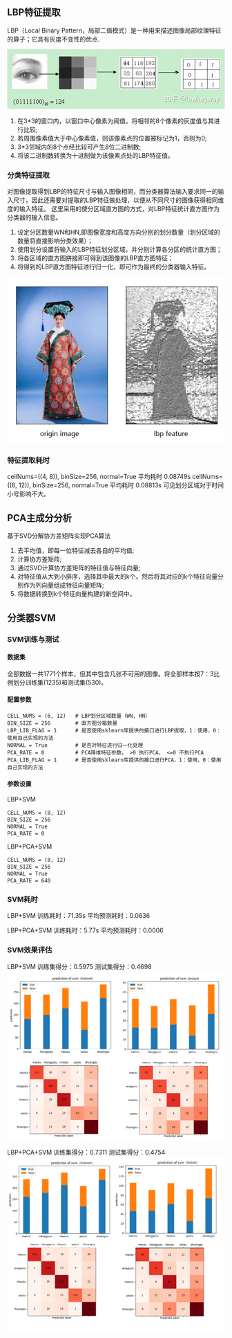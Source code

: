 ## LBP特征提取
LBP（Local Binary Pattern，局部二值模式）是一种用来描述图像局部纹理特征的算子；它具有灰度不变性的优点.

![](./assets/lbp.jpg)

1. 在3*3的窗口内，以窗口中心像素为阈值，将相邻的8个像素的灰度值与其进行比较;
2. 若周围像素值大于中心像素值，则该像素点的位置被标记为1，否则为0;
3. 3*3邻域内的8个点经比较可产生8位二进制数;
4. 将该二进制数转换为十进制做为该像素点处的LBP特征值。

### 分类特征提取
对图像提取得到LBP的特征尺寸与输入图像相同，而分类器算法输入要求同一的输入尺寸，因此还需要对提取的LBP特征做处理，以便从不同尺寸的图像获得相同维度的输入特征。
这里采用的使分区域直方图的方式，对LBP特征统计直方图作为分类器的输入信息。
1. 设定分区数量WN和HN,即图像宽度和高度方向分别的划分数量（划分区域的数量将直接影响分类效果）；
2. 使用划分设置将输入的LBP特征划分区域，并分别计算各分区的统计直方图；
3. 将各区域的直方图拼接即可得到该图像的LBP直方图特征；
4. 将得到的LBP直方图特征进行归一化，即可作为最终的分类器输入特征。

![](./assets/lbp.png)
### 特征提取耗时
cellNums=((4, 8)), binSize=256, normal=True 平均耗时 0.08749s
cellNums=((6, 12)), binSize=256, normal=True 平均耗时 0.08813s
可见划分区域对于时间小号影响不大。

## PCA主成分分析
基于SVD分解协方差矩阵实现PCA算法

1. 去平均值，即每一位特征减去各自的平均值;
2. 计算协方差矩阵;
3. 通过SVD计算协方差矩阵的特征值与特征向量;
4. 对特征值从大到小排序，选择其中最大的k个。然后将其对应的k个特征向量分别作为列向量组成特征向量矩阵;
5. 将数据转换到k个特征向量构建的新空间中。

## 分类器SVM
### SVM训练与测试
#### 数据集
全部数据一共1771个样本，但其中包含几张不可用的图像。将全部样本按7：3比例划分训练集(1235)和测试集(530)。
#### 配置参数

```
CELL_NUMS = (6, 12)   # LBP划分区域数量（WN, HN）
BIN_SIZE = 256        # 直方图分箱数量
LBP_LIB_FLAG = 1      # 是否使用sklearn库提供的接口进行LBP提取，1：使用，0：使用自己实现的方法
NORMAL = True         # 是否对特征进行归一化处理
PCA_RATE = 0          # PCA降维特征参数， >0 执行PCA， <=0 不执行PCA
PCA_LIB_FLAG = 1      # 是否使用sklearn库提供的接口进行PCA，1：使用，0：使用自己实现的方法
```
#### 参数设置
LBP+SVM
```
CELL_NUMS = (8, 12) 
BIN_SIZE = 256 
NORMAL = True 
PCA_RATE = 0 
```

LBP+PCA+SVM
```
CELL_NUMS = (8, 12)
BIN_SIZE = 256  
NORMAL = True  
PCA_RATE = 640 
```
### SVM耗时
LBP+SVM
训练耗时：71.35s
平均预测耗时：0.0636

LBP+PCA+SVM
训练耗时：5.77s
平均预测耗时：0.0006
### SVM效果评估

LBP+SVM
训练集得分：0.5975
测试集得分：0.4698
![](./assets/lbp+svm.png)


LBP+PCA+SVM
训练集得分：0.7311
测试集得分：0.4754
![](./assets/lbp+pca+svm.png)
